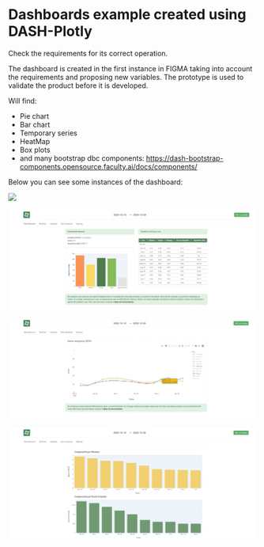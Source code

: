 
# Dashboards example created using DASH-Plotly
Check the requirements for its correct operation.

The dashboard is created in the first instance in FIGMA taking into account the requirements and proposing new variables. The prototype is used to validate the product before it is developed.

Will find:
- Pie chart
- Bar chart
- Temporary series
- HeatMap
- Box plots
- and many bootstrap dbc components: https://dash-bootstrap-components.opensource.faculty.ai/docs/components/

Below you can see some instances of the dashboard:

<p><img alig="center" src="dash.gif" /></p>

<p><img alig="center" src="Sep-17-2022 20-40-48.gif" /></p>

<p><img alig="center" src="Serie temporal.gif" /></p>

<p><img alig="center" src="ranking.gif" /></p>
